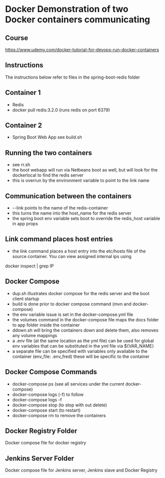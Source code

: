 # Docker Demonstration of two Docker containers communicating

## Course
https://www.udemy.com/docker-tutorial-for-devops-run-docker-containers

## Instructions
The instructions below refer to files in the spring-boot-redis folder

## Container 1
* Redis
* docker pull redis:3.2.0 (runs redis on port 6379)

## Container 2
* Spring Boot Web App see build.sh

## Running the two containers
* see rr.sh
* the boot webapp will run via Netbeans boot as well, but will look for the
dockerlocal to find the redis server
* this is overrun by the environment variable to point to the link name

## Communication between the containers
* --link points to the name of the redis-container
* this turns the name into the host_name for the redis server
* the spring boot env variable sets boot to override the redis_host variable in app props


## Link command places host entries
* the link command places a host entry into the etc/hosts file of
the source container. You can view assigned internal ips using

docker inspect <sha> | grep IP

## Docker Compose
* dup.sh illustrates docker compose for the redis server and the boot client startup
* build is done prior to docker compose command (mvn and docker-compose)
* the env variable issue is set in the docker-compose.yml file
* the volumes command in the docker-compose file maps the docs folder to app folder inside the container
* ddown.sh will bring the containers down and delete them, also removes any volume mappings
* a .env file (at the same location as the yml file) can be used for global env variables that can be substituted in the yml file via ${VAR_NAME}
* a separate file can be specified with variables only available to the container (env_file: .env_fred) these will be specific to the container

## Docker Compose Commands

* docker-compose ps (see all services under the current docker-compose)
* docker-compose logs (-f) to follow
* docker-compose logs <container> -f
* docker-compose stop (to stop with out delete)
* docker-compose start (to restart)
* docker-compose rm to remove the containers
  
## Docker Registry Folder

Docker compose file for docker registry

## Jenkins Server Folder

Docker compose file for Jenkins server, Jenkins slave and Docker Registry
